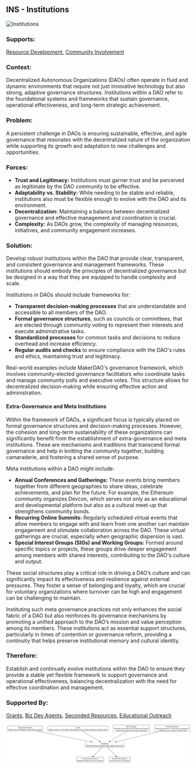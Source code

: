 ## INS - Institutions

![Institutions](./output/illustration/institutions_illustration_v3.png)

### Supports:
[Resource Development](./resource_development.html), [Community Involvement](./community_involvement.html)

### Context:
Decentralized Autonomous Organizations (DAOs) often operate in fluid and dynamic environments that require not just innovative technology but also strong, adaptive governance structures. Institutions within a DAO refer to the foundational systems and frameworks that sustain governance, operational effectiveness, and long-term strategic achievement.

### Problem:
A persistent challenge in DAOs is ensuring sustainable, effective, and agile governance that resonates with the decentralized nature of the organization while supporting its growth and adaptation to new challenges and opportunities.

### Forces:
- **Trust and Legitimacy:** Institutions must garner trust and be perceived as legitimate by the DAO community to be effective.
- **Adaptability vs. Stability:** While needing to be stable and reliable, institutions also must be flexible enough to evolve with the DAO and its environment.
- **Decentralization:** Maintaining a balance between decentralized governance and effective management and coordination is crucial.
- **Complexity:** As DAOs grow, the complexity of managing resources, initiatives, and community engagement increases.

### Solution:
Develop robust institutions within the DAO that provide clear, transparent, and consistent governance and management frameworks. These institutions should embody the principles of decentralized governance but be designed in a way that they are equipped to handle complexity and scale.

Institutions in DAOs should include frameworks for:
- **Transparent decision-making processes** that are understandable and accessible to all members of the DAO.
- **Formal governance structures**, such as councils or committees, that are elected through community voting to represent their interests and execute administrative tasks.
- **Standardized processes** for common tasks and decisions to reduce overhead and increase efficiency.
- **Regular audits and checks** to ensure compliance with the DAO's rules and ethics, maintaining trust and legitimacy.

Real-world examples include MakerDAO's governance framework, which involves community-elected governance facilitators who coordinate tasks and manage community polls and executive votes. This structure allows for decentralized decision-making while ensuring effective action and administration.

#### Extra-Governance and Meta Institutions

Within the framework of DAOs, a significant focus is typically placed on formal governance structures and decision-making processes. However, the cohesion and long-term sustainability of these organizations can significantly benefit from the establishment of extra-governance and meta institutions. These are mechanisms and traditions that transcend formal governance and help in knitting the community together, building camaraderie, and fostering a shared sense of purpose.

Meta institutions within a DAO might include:
- **Annual Conferences and Gatherings:** These events bring members together from different geographies to share ideas, celebrate achievements, and plan for the future. For example, the Ethereum community organizes Devcon, which serves not only as an educational and developmental platform but also as a cultural meet-up that strengthens community bonds.
- **Recurring Online Summits:** Regularly scheduled virtual events that allow members to engage with and learn from one another can maintain engagement and stimulate collaboration across the DAO. These virtual gatherings are crucial, especially when geographic dispersion is vast.
- **Special Interest Groups (SIGs) and Working Groups:** Formed around specific topics or projects, these groups drive deeper engagement among members with shared interests, contributing to the DAO's culture and output.

These social structures play a critical role in driving a DAO’s culture and can significantly impact its effectiveness and resilience against external pressures. They foster a sense of belonging and loyalty, which are crucial for voluntary organizations where turnover can be high and engagement can be challenging to maintain.

Instituting such meta governance practices not only enhances the social fabric of a DAO but also reinforces its governance mechanisms by promoting a unified approach to the DAO’s mission and value perception among its members. These institutions act as essential support structures, particularly in times of contention or governance reform, providing a continuity that helps preserve institutional memory and cultural identity.

### Therefore:
Establish and continually evolve institutions within the DAO to ensure they provide a stable yet flexible framework to support governance and operational effectiveness, balancing decentralization with the need for effective coordination and management.

### Supported By:
[Grants](./grants.html), [Biz Dev Agents](./biz_dev_agents.html), [Seconded Resources](./seconded_resources.html), [Educational Outreach](./educational_outreach.html)

![Institutions](./output/institutions_specific_graph_v3.png)

